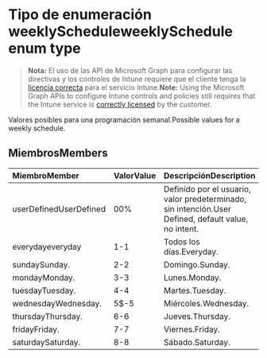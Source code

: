 # <a name="weeklyschedule-enum-type"></a><span data-ttu-id="f5721-101">Tipo de enumeración weeklySchedule</span><span class="sxs-lookup"><span data-stu-id="f5721-101">weeklySchedule enum type</span></span>

> <span data-ttu-id="f5721-102">**Nota:** El uso de las API de Microsoft Graph para configurar las directivas y los controles de Intune requiere que el cliente tenga la [licencia correcta](https://go.microsoft.com/fwlink/?linkid=839381) para el servicio Intune.</span><span class="sxs-lookup"><span data-stu-id="f5721-102">**Note:** Using the Microsoft Graph APIs to configure Intune controls and policies still requires that the Intune service is [correctly licensed](https://go.microsoft.com/fwlink/?linkid=839381) by the customer.</span></span>

<span data-ttu-id="f5721-103">Valores posibles para una programación semanal.</span><span class="sxs-lookup"><span data-stu-id="f5721-103">Possible values for a weekly schedule.</span></span>
## <a name="members"></a><span data-ttu-id="f5721-104">Miembros</span><span class="sxs-lookup"><span data-stu-id="f5721-104">Members</span></span>
|<span data-ttu-id="f5721-105">Miembro</span><span class="sxs-lookup"><span data-stu-id="f5721-105">Member</span></span>|<span data-ttu-id="f5721-106">Valor</span><span class="sxs-lookup"><span data-stu-id="f5721-106">Value</span></span>|<span data-ttu-id="f5721-107">Descripción</span><span class="sxs-lookup"><span data-stu-id="f5721-107">Description</span></span>|
|:---|:---|:---|
|<span data-ttu-id="f5721-108">userDefined</span><span class="sxs-lookup"><span data-stu-id="f5721-108">UserDefined</span></span>|<span data-ttu-id="f5721-109">0</span><span class="sxs-lookup"><span data-stu-id="f5721-109">0%</span></span>|<span data-ttu-id="f5721-110">Definido por el usuario, valor predeterminado, sin intención.</span><span class="sxs-lookup"><span data-stu-id="f5721-110">User Defined, default value, no intent.</span></span>|
|<span data-ttu-id="f5721-111">everyday</span><span class="sxs-lookup"><span data-stu-id="f5721-111">everyday</span></span>|<span data-ttu-id="f5721-112">1</span><span class="sxs-lookup"><span data-stu-id="f5721-112">-1</span></span>|<span data-ttu-id="f5721-113">Todos los días.</span><span class="sxs-lookup"><span data-stu-id="f5721-113">Everyday.</span></span>|
|<span data-ttu-id="f5721-114">sunday</span><span class="sxs-lookup"><span data-stu-id="f5721-114">Sunday.</span></span>|<span data-ttu-id="f5721-115">2</span><span class="sxs-lookup"><span data-stu-id="f5721-115">-2</span></span>|<span data-ttu-id="f5721-116">Domingo.</span><span class="sxs-lookup"><span data-stu-id="f5721-116">Sunday.</span></span>|
|<span data-ttu-id="f5721-117">monday</span><span class="sxs-lookup"><span data-stu-id="f5721-117">Monday.</span></span>|<span data-ttu-id="f5721-118">3</span><span class="sxs-lookup"><span data-stu-id="f5721-118">-3</span></span>|<span data-ttu-id="f5721-119">Lunes.</span><span class="sxs-lookup"><span data-stu-id="f5721-119">Monday.</span></span>|
|<span data-ttu-id="f5721-120">tuesday</span><span class="sxs-lookup"><span data-stu-id="f5721-120">Tuesday.</span></span>|<span data-ttu-id="f5721-121">4</span><span class="sxs-lookup"><span data-stu-id="f5721-121">-4</span></span>|<span data-ttu-id="f5721-122">Martes.</span><span class="sxs-lookup"><span data-stu-id="f5721-122">Tuesday.</span></span>|
|<span data-ttu-id="f5721-123">wednesday</span><span class="sxs-lookup"><span data-stu-id="f5721-123">Wednesday.</span></span>|<span data-ttu-id="f5721-124">5</span><span class="sxs-lookup"><span data-stu-id="f5721-124">$-5</span></span>|<span data-ttu-id="f5721-125">Miércoles.</span><span class="sxs-lookup"><span data-stu-id="f5721-125">Wednesday.</span></span>|
|<span data-ttu-id="f5721-126">thursday</span><span class="sxs-lookup"><span data-stu-id="f5721-126">Thursday.</span></span>|<span data-ttu-id="f5721-127">6</span><span class="sxs-lookup"><span data-stu-id="f5721-127">-6</span></span>|<span data-ttu-id="f5721-128">Jueves.</span><span class="sxs-lookup"><span data-stu-id="f5721-128">Thursday.</span></span>|
|<span data-ttu-id="f5721-129">friday</span><span class="sxs-lookup"><span data-stu-id="f5721-129">Friday.</span></span>|<span data-ttu-id="f5721-130">7</span><span class="sxs-lookup"><span data-stu-id="f5721-130">-7</span></span>|<span data-ttu-id="f5721-131">Viernes.</span><span class="sxs-lookup"><span data-stu-id="f5721-131">Friday.</span></span>|
|<span data-ttu-id="f5721-132">saturday</span><span class="sxs-lookup"><span data-stu-id="f5721-132">Saturday.</span></span>|<span data-ttu-id="f5721-133">8</span><span class="sxs-lookup"><span data-stu-id="f5721-133">-8</span></span>|<span data-ttu-id="f5721-134">Sábado.</span><span class="sxs-lookup"><span data-stu-id="f5721-134">Saturday.</span></span>|








